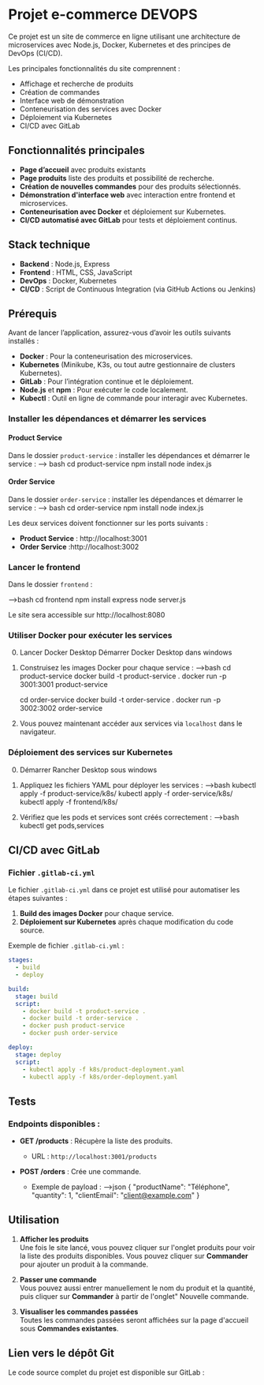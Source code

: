 
# Projet e-commerce DEVOPS

Ce projet est un site de commerce en ligne utilisant une architecture de microservices avec Node.js, Docker, Kubernetes et des principes de DevOps (CI/CD).

Les principales fonctionnalités du site comprennent :
- Affichage et recherche de produits
- Création de commandes
- Interface web de démonstration
- Conteneurisation des services avec Docker
- Déploiement via Kubernetes
- CI/CD avec GitLab

## Fonctionnalités principales
- **Page d’accueil** avec produits existants 
- **Page produits** liste des produits et possibilité de recherche.
- **Création de nouvelles commandes** pour des produits sélectionnés.
- **Démonstration d'interface web** avec interaction entre frontend et microservices.
- **Conteneurisation avec Docker** et déploiement sur Kubernetes.
- **CI/CD automatisé avec GitLab** pour tests et déploiement continus.


## Stack technique
- **Backend** : Node.js, Express
- **Frontend** : HTML, CSS, JavaScript
- **DevOps** : Docker, Kubernetes
- **CI/CD** : Script de Continuous Integration (via GitHub Actions ou Jenkins)


## Prérequis
Avant de lancer l’application, assurez-vous d’avoir les outils suivants installés :
- **Docker** : Pour la conteneurisation des microservices.
- **Kubernetes** (Minikube, K3s, ou tout autre gestionnaire de clusters Kubernetes).
- **GitLab** : Pour l’intégration continue et le déploiement.
- **Node.js** et **npm** : Pour exécuter le code localement.
- **Kubectl** : Outil en ligne de commande pour interagir avec Kubernetes.


### Installer les dépendances et démarrer les services

#### Product Service
Dans le dossier `product-service` :
installer les dépendances et démarrer le service :
 --> bash
   cd product-service
   npm install
   node index.js

#### Order Service
Dans le dossier `order-service` :
installer les dépendances et démarrer le service :
 --> bash
   cd order-service
   npm install
   node index.js

Les deux services doivent fonctionner sur les ports suivants :
- **Product Service** : http://localhost:3001
- **Order Service** :http://localhost:3002


### Lancer le frontend
Dans le dossier `frontend` :

-->bash
   cd frontend
   npm install express
   node server.js

Le site sera accessible sur http://localhost:8080


### Utiliser Docker pour exécuter les services
0. Lancer Docker Desktop
  	Démarrer Docker Desktop dans windows

1. Construisez les images Docker pour chaque service :
   -->bash
   cd product-service
   docker build -t product-service .
   docker run -p 3001:3001 product-service

   cd order-service
   docker build -t order-service .
   docker run -p 3002:3002 order-service
   
2. Vous pouvez maintenant accéder aux services via `localhost` dans le navigateur.


### Déploiement des services sur Kubernetes
0. Démarrer Rancher Desktop sous windows

1. Appliquez les fichiers YAML pour déployer les services :
   -->bash
      kubectl apply -f product-service/k8s/
      kubectl apply -f order-service/k8s/
      kubectl apply -f frontend/k8s/

2. Vérifiez que les pods et services sont créés correctement :
   -->bash
   kubectl get pods,services



## CI/CD avec GitLab

### Fichier `.gitlab-ci.yml`

Le fichier `.gitlab-ci.yml` dans ce projet est utilisé pour automatiser les étapes suivantes :
1. **Build des images Docker** pour chaque service.
2. **Déploiement sur Kubernetes** après chaque modification du code source.

Exemple de fichier `.gitlab-ci.yml` :
```yaml
stages:
  - build
  - deploy

build:
  stage: build
  script:
    - docker build -t product-service .
    - docker build -t order-service .
    - docker push product-service
    - docker push order-service

deploy:
  stage: deploy
  script:
    - kubectl apply -f k8s/product-deployment.yaml
    - kubectl apply -f k8s/order-deployment.yaml
```


## Tests

### Endpoints disponibles :
- **GET /products** : Récupère la liste des produits.
  - URL : `http://localhost:3001/products`
  
- **POST /orders** : Crée une commande.
  - Exemple de payload :
    -->json
    {
      "productName": "Téléphone",
      "quantity": 1,
      "clientEmail": "client@example.com"
    }
  

## Utilisation

1. **Afficher les produits**  
   Une fois le site lancé, vous pouvez cliquer sur l'onglet produits pour voir la liste des produits disponibles.
    Vous pouvez cliquer sur **Commander** pour ajouter un produit à la commande.

2. **Passer une commande**  
   Vous pouvez aussi entrer manuellement le nom du produit et la quantité, puis cliquer sur **Commander** à partir de l'onglet" Nouvelle commande.

3. **Visualiser les commandes passées**  
   Toutes les commandes passées seront affichées sur la page d'accueil sous **Commandes existantes**.



 ## Lien vers le dépôt Git

Le code source complet du projet est disponible sur GitLab :  
